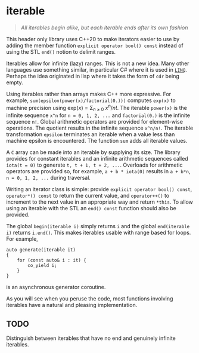 # iterable

> _All iterables begin alike, but each iterable ends after its own fashion_

This header only library uses C++20 to make iterators easier to use by
adding the member function `explicit operator bool() const` instead of using the STL `end()`
notion to delimit ranges.

Iterables allow for infinite (lazy) ranges. This is not a new idea.
Many other languages use something similar, in particular C# where it is used
in [`LINQ`](https://docs.microsoft.com/en-us/dotnet/csharp/programming-guide/concepts/linq/).
Perhaps the idea originated in lisp where it takes the form of `cdr` being empty.

Using iterables rather than arrays makes C++ more expressive. For example, 
`sum(epsilon(power(x)/factorial(0.)))` computes `exp(x)` to machine precision 
using exp(_x_) = &Sigma;<sub>_n_ ≥ 0</sub> _x_<sup>_n_</sup>/_n_!. The iterable
`power(x)` is the infinite sequence `x^n` for `n = 0, 1, 2, ...` and `factorial(0.)`
is the infinite sequence `n!`. Global arithmetic operators
are provided for element-wise operations. The quotient results in the infinite
sequence `x^n/n!`. The iterable transformation `epsilon` terminates an iterable
when a value less than machine epsilon is encountered. The function `sum` adds
all iterable values.

A `C` array can be made into an iterable by supplying its size. The library provides for constant
iterables and an infinite arithmetic sequences called `iota(t = 0)` to generate 
`t, t + 1, t + 2, ...`.
Overloads for arithmetic operators are provided so, for example, 
`a + b * iota(0)` results in `a + b*n`, `n = 0, 1, 2, ...` during traversal.

Writing an iterator class is simple: provide `explicit operator bool() const`,
`operator*() const` to return the current value, and `operator++()` to
increment to the next value in an appropriate way and return `*this`.
To allow using an iterable with the STL an `end() const` function should
also be provided.

The global `begin(iterable i)` simply returns `i` and the global `end(iterable i)`
returns `i.end()`.
This makes iterables usable with range based for loops. For example,

```
auto generate(iterable it) 
{
	for (const auto& i : it) {
		co_yield i;
	}
}
```
is an asynchronous generator coroutine.

As you will see when you peruse the code, most functions involving iterables have a natural and pleasing implementation.

## TODO

Distinguish between iterables that have no end and genuinely infinite iterables.